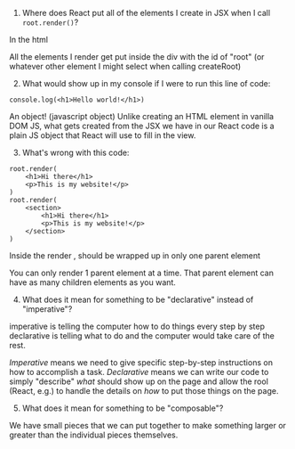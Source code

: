 1. Where does React put all of the elements I create in JSX when I 
   call `root.render()`?

In the html <div id="root"></div> 

All the elements I render get put inside the div with the id of "root"
(or whatever other element I might select when calling createRoot)


2. What would show up in my console if I were to run this line of code:
```
console.log(<h1>Hello world!</h1>)
```
An object! (javascript object)
Unlike creating an HTML element in vanilla DOM JS, what
gets created from the JSX we have in our React code is a plain JS object
that React will use to fill in the view.

3. What's wrong with this code:
```
root.render(
    <h1>Hi there</h1>
    <p>This is my website!</p>
)
root.render(
    <section>
        <h1>Hi there</h1>
        <p>This is my website!</p>
    </section>
)
```
Inside the render , should be wrapped up in only one parent element

You can only render 1 parent element at a time. That parent element can have
as many children elements as you want.

4. What does it mean for something to be "declarative" instead of "imperative"?

imperative is telling the computer how to do things every step by step
declarative is telling what to do and the computer would take care of the rest. 

*Imperative* means we need to give specific step-by-step instructions on how to
accomplish a task.
*Declarative* means we can write our code to simply "describe" *what* should show up
on the page and allow the rool (React, e.g.) to handle the details on *how* to 
put those things on the page.


5. What does it mean for something to be "composable"?

We have small pieces that we can put together to make something
larger or greater than the individual pieces themselves.